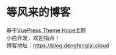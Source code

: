 # 等风来的博客
基于[VuePress Theme Hope](https://theme-hope.vuejs.press/zh/)主题  
小白开发，欢迎指点！  
博客地址：https://blog.dengfenglai.cloud
